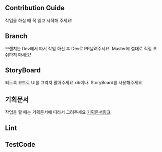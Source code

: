 ## Contribution Guide
작업을 하실 때 꼭 읽고 시작해 주세요!

## Branch
브랜치는 Dev에서 따서 작업 하신 후 Dev로 PR날려주세요.
Master에 절대로 직접 푸쉬하지 마세요!

## StoryBoard
되도록 코드로 UI를 그리지 말아주세요 xib이나. StoryBoard를 사용해주세요

## 기획문서
작업을 할 때는 기획문서에 따라서 그려주세요
[기획문서링크](https://xd.adobe.com/view/32a01b5b-7d10-4726-9b0c-23362ce7e572-67f3/)

## Lint

## TestCode
